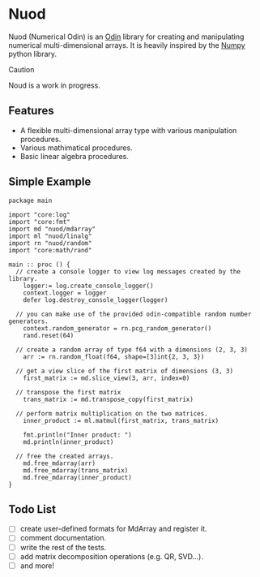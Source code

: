 # Nuod
Nuod (Numerical Odin) is an [Odin](https://odin-lang.org/) library for creating and manipulating numerical multi-dimensional arrays. 
It is heavily inspired by the [Numpy](https://github.com/numpy/numpy) python library.

> [!CAUTION]
> Noud is a work in progress.

## Features
- A flexible multi-dimensional array type with various manipulation procedures.
- Various mathimatical procedures. 
- Basic linear algebra procedures.

## Simple Example

```odin
package main

import "core:log"
import "core:fmt"
import md "nuod/mdarray"
import ml "nuod/linalg"
import rn "nuod/random"
import "core:math/rand"

main :: proc () {
  // create a console logger to view log messages created by the library.
	logger:= log.create_console_logger()
	context.logger = logger
	defer log.destroy_console_logger(logger)

  // you can make use of the provided odin-compatible random number generators.
	context.random_generator = rn.pcg_random_generator()
	rand.reset(64)

  // create a random array of type f64 with a dimensions (2, 3, 3)
	arr := rn.random_float(f64, shape=[3]int{2, 3, 3})

  // get a view slice of the first matrix of dimensions (3, 3)
	first_matrix := md.slice_view(3, arr, index=0)

  // transpose the first matrix
	trans_matrix := md.transpose_copy(first_matrix)

  // perform matrix multiplication on the two matrices.
	inner_product := ml.matmul(first_matrix, trans_matrix)

	fmt.println("Inner product: ")
	md.println(inner_product)

  // free the created arrays.
	md.free_mdarray(arr)
	md.free_mdarray(trans_matrix)
	md.free_mdarray(inner_product)
}

```

## Todo List
- [ ] create user-defined formats for MdArray and register it.
- [ ] comment documentation.
- [ ] write the rest of the tests.
- [ ] add matrix decomposition operations (e.g. QR, SVD...).
- [ ] and more!
